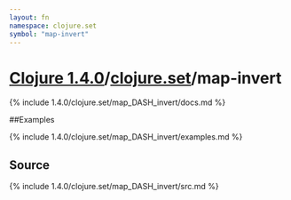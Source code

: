 ```yaml
---
layout: fn
namespace: clojure.set
symbol: "map-invert"
---
```


# [Clojure 1.4.0](../../)/[clojure.set](../)/map-invert

{% include 1.4.0/clojure.set/map_DASH_invert/docs.md %}

##Examples

{% include 1.4.0/clojure.set/map_DASH_invert/examples.md %}
## Source
{% include 1.4.0/clojure.set/map_DASH_invert/src.md %}


